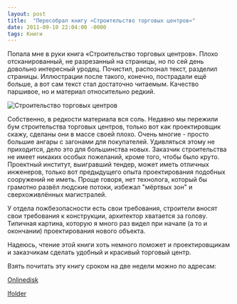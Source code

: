 ```yaml
---
layout: post
title:  "Пересобрал книгу «Строительство торговых центров»"
date: 2011-09-10 22:04:00 -0000
tags: Книги
---
```


Попала мне в руки книга «Строительство торговых центров». Плохо отсканированный, не разрезанный на страницы, но по сей день довольно интересный уродец. Почистил, распознал текст, разделил страницы. Иллюстрации после такого, конечно, пострадали ещё больше, а вот сам текст стал достаточно читаемым. Качество паршивое, но и материал относительно редкий.

<img src="2nature.me/files/mall_title.jpg" alt="Строительство торговых центров" />

Собственно, в редкости материала вся соль. Недавно мы пережили бум строительства торговых центров, только вот как проектировщик скажу, сделаны они в массе своей плохо. Очень многие - просто большие ангары с загонами для покупателей. Удивляться этому не приходится, дело это для большинства новых. Заказчик строительства не имеет никаких особых пожеланий, кроме того, чтобы было круто. Проектный институт, выигравший тендер, может иметь отличных инженеров, только вот предыдущего опыта проектирования подобных сооружений не иметь. Проще говоря, нет технолога, который бы грамотно развёл людские потоки, избежал "мёртвых зон" и сверхоживлённых магистралей. 

У отдела пожбезопасности есть свои требования, строители вносят свои требования к конструкции, архитектор хватается за голову. Типичная картина, которую я много раз видел при начале (а то и окончании) проектирования нового объекта.

Надеюсь, чтение этой книги хоть немного поможет и проектировщикам и заказчикам сделать удобный и красивый торговый центр.

Взять почитать эту книгу сроком на две недели можно по адресам:

<a href="http://www.onlinedisk.ru/file/729986/">Onlinedisk</a>

<a href="http://infanata.ifolder.ru/25668702">Ifolder</a>  
